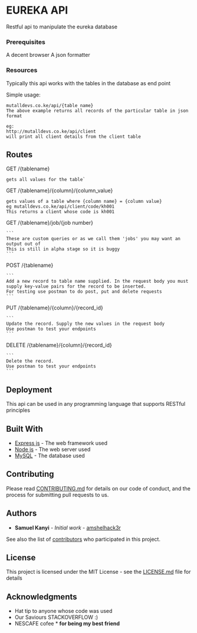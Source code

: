 # EUREKA API

Restful api to manipulate the eureka database

### Prerequisites

A decent browser
A json formatter

### Resources

Typically this api works with the tables in the database as end point

Simple usage:

```
mutalldevs.co.ke/api/{table name}
The above example returns all records of the particular table in json format

eg:
http://mutalldevs.co.ke/api/client
will print all client details from the client table
```

## Routes

GET /{tablename}

```
gets all values for the table`
```

GET /{tablename}/{column}/{column_value}

```
gets values of a table where {column name} = {column value}
eg mutalldevs.co.ke/api/client/code/kh001
This returns a client whose code is kh001
```

GET /{tablename}/job/{job number}

    ```
    These are custom queries or as we call them 'jobs' you may want an output out of
    This is still in alpha stage so it is buggy
    ```

POST /{tablename}

    ```
    Add a new record to table name supplied. In the request body you must supply key-value pairs for the record to be inserted.
    For testing use postman to do post, put and delete requests
    ```

PUT /{tablename}/{column}/{record_id}

    ```
    Update the record. Supply the new values in the request body
    Use postman to test your endpoints
    ```

DELETE /{tablename}/{column}/{record_id}

    ```
    Delete the record.
    Use postman to test your endpoints
    ```

## Deployment

This api can be used in any programming language that supports RESTful principles

## Built With

- [Express js](http://www.dropwizard.io/1.0.2/docs/) - The web framework used
- [Node js](https://maven.apache.org/) - The web server used
- [MySQL](https://rometools.github.io/rome/) - The database used

## Contributing

Please read [CONTRIBUTING.md](https://github.com/amshelhack3r/eureka_api) for details on our code of conduct, and the process for submitting pull requests to us.

## Authors

- **Samuel Kanyi** - _Initial work_ - [amshelhack3r](https://github.com/amshelhack3r)

See also the list of [contributors](https://github.com/amshelhack3r/eureka_api/contributors) who participated in this project.

## License

This project is licensed under the MIT License - see the [LICENSE.md](LICENSE.md) file for details

## Acknowledgments

- Hat tip to anyone whose code was used
- Our Saviours STACKOVERFLOW :)
- NESCAFE cofee \* **for being my best friend**
